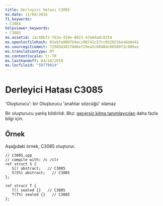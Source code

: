 ```yaml
---
title: Derleyici Hatası C3085
ms.date: 11/04/2016
f1_keywords:
- C3085
helpviewer_keywords:
- C3085
ms.assetid: 1ac40bf2-f63e-439e-8921-47e6dadc8354
ms.openlocfilehash: 01ebfa0007b9acc08742c57cc0528216eabb0441
ms.sourcegitcommit: 72583d30170d6ef29ea5c6848dc00169f2c909aa
ms.translationtype: MT
ms.contentlocale: tr-TR
ms.lasthandoff: 04/18/2019
ms.locfileid: "59779014"
---
```

# <a name="compiler-error-c3085"></a>Derleyici Hatası C3085

'Oluşturucu': bir Oluşturucu 'anahtar sözcüğü' olamaz

Bir oluşturucu yanlış bildirildi. Bkz: [geçersiz kılma tanımlayıcıları](../../extensions/override-specifiers-cpp-component-extensions.md) daha fazla bilgi için.

## <a name="example"></a>Örnek

Aşağıdaki örnek, C3085 oluşturur.

```
// C3085.cpp
// compile with: /c /clr
ref struct S {
   S() abstract;   // C3085
   S(S%) abstract;   // C3085
};

ref struct T {
   T() sealed {}   // C3085
   T(T%) sealed {}   // C3085
};
```